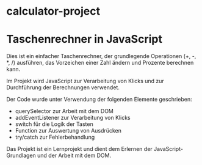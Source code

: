 # calculator-project

# Taschenrechner in JavaScript

Dies ist ein einfacher Taschenrechner, der grundlegende Operationen (+, -, *, /) ausführen, das Vorzeichen einer Zahl ändern und Prozente berechnen kann.

Im Projekt wird JavaScript zur Verarbeitung von Klicks und zur Durchführung der Berechnungen verwendet.

Der Code wurde unter Verwendung der folgenden Elemente geschrieben:

- querySelector zur Arbeit mit dem DOM
- addEventListener zur Verarbeitung von Klicks
- switch für die Logik der Tasten
- Function zur Auswertung von Ausdrücken
- try/catch zur Fehlerbehandlung

Das Projekt ist ein Lernprojekt und dient dem Erlernen der JavaScript-Grundlagen und der Arbeit mit dem DOM.
